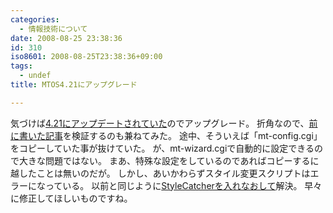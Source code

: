 ```yaml
---
categories:
  - 情報技術について
date: 2008-08-25 23:38:36
id: 310
iso8601: 2008-08-25T23:38:36+09:00
tags:
  - undef
title: MTOS4.21にアップグレード

---
```


<p>気づけば<a href="http://www.sixapart.jp/movabletype/news/2008/08/22-1400.html">4.21にアップデートされていた</a>のでアップグレード。
折角なので、<a href="http://www.nishimiyahara.net/2008/08/19/001917">前に書いた記事</a>を検証するのも兼ねてみた。
途中、そういえば「mt-config.cgi」をコピーしていた事が抜けていた。
が、mt-wizard.cgiで自動的に設定できるので大きな問題ではない。
まあ、特殊な設定をしているのであればコピーするに越したことは無いのだが。
しかし、あいかわらずスタイル変更スクリプトはエラーになっている。
以前と同じように<a href="http://www.nishimiyahara.net/2008/08/21/010953">StyleCatcherを入れなおして</a>解決。
早々に修正してほしいものですね。</p>
    	
